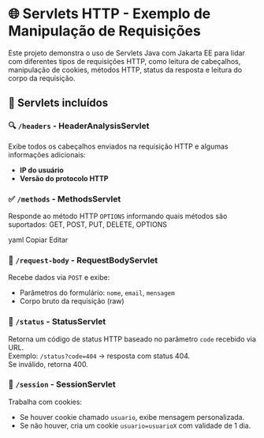 # 🌐 Servlets HTTP - Exemplo de Manipulação de Requisições

Este projeto demonstra o uso de Servlets Java com Jakarta EE para lidar com diferentes tipos de requisições HTTP, como leitura de cabeçalhos, manipulação de cookies, métodos HTTP, status da resposta e leitura do corpo da requisição.

## 📁 Servlets incluídos

### 🔍 `/headers` - HeaderAnalysisServlet
Exibe todos os cabeçalhos enviados na requisição HTTP e algumas informações adicionais:
- **IP do usuário**
- **Versão do protocolo HTTP**

### ✅ `/methods` - MethodsServlet
Responde ao método HTTP `OPTIONS` informando quais métodos são suportados:
GET, POST, PUT, DELETE, OPTIONS

yaml
Copiar
Editar

### 📨 `/request-body` - RequestBodyServlet
Recebe dados via `POST` e exibe:
- Parâmetros do formulário: `nome`, `email`, `mensagem`
- Corpo bruto da requisição (raw)

### 📡 `/status` - StatusServlet
Retorna um código de status HTTP baseado no parâmetro `code` recebido via URL.  
Exemplo: `/status?code=404` → resposta com status 404.  
Se inválido, retorna 400.

### 🍪 `/session` - SessionServlet
Trabalha com cookies:
- Se houver cookie chamado `usuario`, exibe mensagem personalizada.
- Se não houver, cria um cookie `usuario=usuarioX` com validade de 1 dia.
